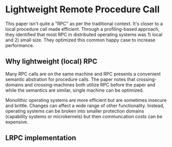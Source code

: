 # Lightweight Remote Procedure Call

This paper isn't quite a "RPC" as per the traditional context. It's closer to a local procedure call made efficient. Through a profiling-based approach, they identified that most RPC in distributed operating systems was 1) local and 2) small size. They optimized this common happy case to increase performance.

## Why lightweight (local) RPC

Many RPC calls are on the same machine and RPC presents a convenient semantic abstration for procedure calls. The paper notes that crossing-domains and crossing-machines both utilize RPC before the paper and while the semantics are similar, single machine can be optimized.

Monolithic operating systems are more efficient but are sometimes insecure and brittle. Changes can affect a wide range of other functionality. Instead, operating systems can be broken into smaller protection domains (capability systems or microkernels) but then communcation costs can be expensive.

## LRPC implementation
